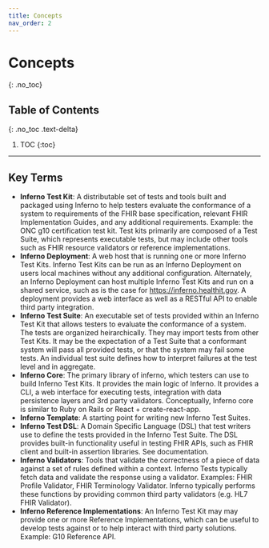 ```yaml
---
title: Concepts
nav_order: 2
---
```

# Concepts
{: .no_toc}

## Table of Contents
{: .no_toc .text-delta}

1. TOC
{:toc}
---
## Key Terms
- **Inferno Test Kit**: A distributable set of tests and tools built and packaged
  using Inferno to help testers evaluate the conformance of a system to
  requirements of the FHIR base specification, relevant FHIR Implementation
  Guides, and any additional requirements.  Example: the ONC g10 certification
  test kit. Test kits primarily are composed of a Test Suite, which represents
  executable tests, but may include other tools such as FHIR resource validators
  or reference implementations.  
- **Inferno Deployment**: A web host that is running
  one or more Inferno Test Kits.  Inferno Test Kits can be run as an Inferno Deployment on
  users local machines without any additional configuration. Alternately, an
  Inferno Deployment can host multiple Inferno Test Kits and run on a shared
  service, such as is the case for https://inferno.healthit.gov.  A deployment
  provides a web interface as well as a RESTful API to enable third party
  integration.
- **Inferno Test Suite**: An executable set of tests provided within an Inferno
  Test Kit that allows testers to evaluate the conformance of a system.  The tests
  are organized heirarchically.  They may import tests from other Test Kits.  It
  may be the expectation of a Test Suite that a conformant system will pass all
  provided tests, or that the system may fail some tests.  An individual test
  suite defines how to interpret failures at the test level and in aggregate.
- **Inferno Core**: The primary library of inferno, which testers can use to
  build Inferno Test Kits.  It provides the main logic of Inferno.  It provides a
  CLI, a web interface for executing tests, integration with data persistence
  layers and 3rd party validators.  Conceptually, Inferno core is similar to Ruby
  on Rails or React + create-react-app.
- **Inferno Template**: A starting point for writing new Inferno Test Suites.
- **Inferno Test DSL**: A Domain Specific Language (DSL) that test writers use to
  define the tests provided in the Inferno Test Suite. The DSL provides
  built-in functionality useful in testing FHIR APIs, such as FHIR client
  and built-in assertion libraries.  See documentation.
- **Inferno Validators**: Tools that validate the correctness of a piece of data
  against a set of rules defined within a context.  Inferno Tests typically fetch
  data and validate the response using a validator.  Examples: FHIR Profile
  Validator, FHIR Terminology Validator.  Inferno typically performs these
  functions by providing common third party validators (e.g. HL7 FHIR Validator).
- **Inferno Reference Implementations**: An Inferno Test Kit may may provide one or more Reference
  Implementations, which can be useful to develop tests against or to help interact
  with third party solutions.  Example: G10 Reference API.